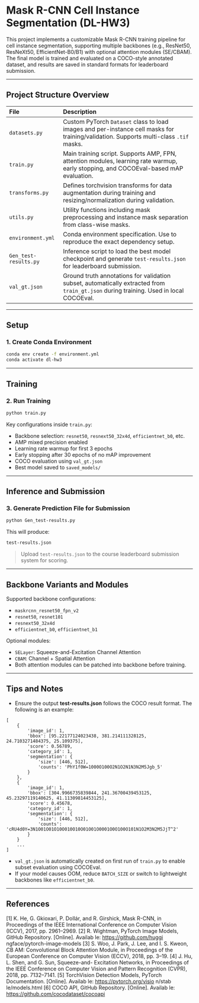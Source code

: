 # Mask R-CNN Cell Instance Segmentation (DL-HW3)

This project implements a customizable Mask R-CNN training pipeline for cell instance segmentation, supporting multiple backbones (e.g., ResNet50, ResNeXt50, EfficientNet-B0/B1) with optional attention modules (SE/CBAM). The final model is trained and evaluated on a COCO-style annotated dataset, and results are saved in standard formats for leaderboard submission.

---

## Project Structure Overview

| File                  | Description                                                                                                                           |
| :-------------------- | :------------------------------------------------------------------------------------------------------------------------------------ |
| `datasets.py`         | Custom PyTorch `Dataset` class to load images and per-instance cell masks for training/validation. Supports multi-class `.tif` masks. |
| `train.py`            | Main training script. Supports AMP, FPN, attention modules, learning rate warmup, early stopping, and COCOEval-based mAP evaluation.  |
| `transforms.py`       | Defines torchvision transforms for data augmentation during training and resizing/normalization during validation.                    |
| `utils.py`            | Utility functions including mask preprocessing and instance mask separation from class-wise masks.                                    |
| `environment.yml`     | Conda environment specification. Use to reproduce the exact dependency setup.                                                         |
| `Gen_test-results.py` | Inference script to load the best model checkpoint and generate `test-results.json` for leaderboard submission.                       |
| `val_gt.json`         | Ground truth annotations for validation subset, automatically extracted from `train_gt.json` during training. Used in local COCOEval. |

---

## Setup

### 1. Create Conda Environment

```bash
conda env create -f environment.yml
conda activate dl-hw3
```

---

## Training

### 2. Run Training

```bash
python train.py
```

Key configurations inside `train.py`:

- Backbone selection: `resnet50`, `resnext50_32x4d`, `efficientnet_b0`, etc.
- AMP mixed precision enabled
- Learning rate warmup for first 3 epochs
- Early stopping after 30 epochs of no mAP improvement
- COCO evaluation using `val_gt.json`
- Best model saved to `saved_models/`

---

## Inference and Submission

### 3. Generate Prediction File for Submission

```bash
python Gen_test-results.py
```

This will produce:

```bash
test-results.json
```

> Upload `test-results.json` to the course leaderboard submission system for scoring.

---

## Backbone Variants and Modules

Supported backbone configurations:

- `maskrcnn_resnet50_fpn_v2`
- `resnet50`, `resnet101`
- `resnext50_32x4d`
- `efficientnet_b0`, `efficientnet_b1`

Optional modules:

- `SELayer`: Squeeze-and-Excitation Channel Attention
- `CBAM`: Channel + Spatial Attention
- Both attention modules can be patched into backbone before training.

---

## Tips and Notes

- Ensure the output **test-results.json** follows the COCO result format. The following is an example:

```
[
    {
        'image_id': 1,
        'bbox': [95.22177124023438, 381.214111328125, 24.7103271484375, 25.109375],
        'score': 0.56789,
        'category_id': 1,
        'segmentation': {
            'size': [446, 512],
            'counts': 'PhY1f0W=1000O100O2N1O2N1N3N2M5Jgb_5'
        }
    },
    {
        'image_id': 1,
        'bbox': [304.9966735839844, 241.36700439453125, 45.23297119140625, 41.11309814453125],
        'score': 0.45678,
        'category_id': 1,
        'segmentation': {
            'size': [446, 512],
            'counts': 'cRU4d0Y=3N1O01O01O10O010O10O01O01O0001O0O100O101N1O2M3N2M5JjT^2'
        }
    }
    ...
]
```

- `val_gt.json` is automatically created on first run of `train.py` to enable subset evaluation using COCOEval.
- If your model causes OOM, reduce `BATCH_SIZE` or switch to lightweight backbones like `efficientnet_b0`.

---

## References

[1] K. He, G. Gkioxari, P. Dollár, and R. Girshick, Mask R-CNN, in Proceedings of the IEEE International
Conference on Computer Vision (ICCV), 2017, pp. 2961–2969.
[2] R. Wightman, PyTorch Image Models, GitHub Repository. [Online].
Availab
le: https://github.com/huggi
ngface/pytorch-image-models
[3] S. Woo, J. Park, J. Lee, and I. S. Kweon, CB
AM: Convolutional Block Attention Module, in Proceedings of
the European Conference on Computer Vision (ECCV), 2018, pp. 3–19.
[4] J. Hu, L. Shen, and G. Sun, Squeeze-and-
Excitation Networks, in Proceedings of the IEEE Conference
on Computer Vision and Pattern Recognition (CVPR), 2018, pp. 7132–7141.
[5] TorchVision Detection Models, PyTorch Documentation. [Online].
Availab
le: https://pytorch.org/visio
n/stab
le/models.html
[6] COCO API, GitHub Repository. [Online].
Availab
le: https://github.com/cocodataset/cocoapi
